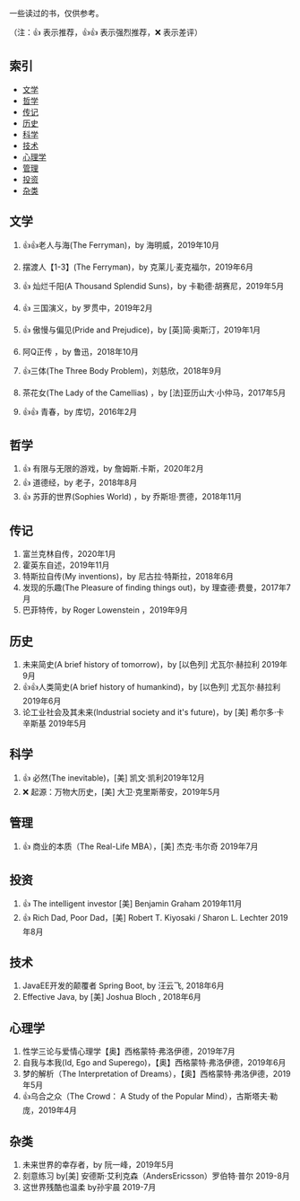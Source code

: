 一些读过的书，仅供参考。

（注：:+1: 表示推荐，:+1::+1: 表示强烈推荐，:x: 表示差评）

## 索引

- [文学](#文学)
- [哲学](#哲学)
- [传记](#传记)
- [历史](#历史)
- [科学](#科学)
- [技术](#技术)
- [心理学](#心理学)
- [管理](#管理)
- [投资](#投资)
- [杂类](#杂类)


## 文学
1. :+1::+1:老人与海(The Ferryman)，by 海明威，2019年10月
1.  摆渡人【1-3】(The Ferryman)，by 克莱儿·麦克福尔，2019年6月
1. :+1: 灿烂千阳(A Thousand Splendid Suns)，by 卡勒德·胡赛尼，2019年5月
1. :+1: 三国演义，by 罗贯中，2019年2月
1. :+1: 傲慢与偏见(Pride and Prejudice)，by [英]简·奥斯汀，2019年1月

1.  阿Q正传 ，by 鲁迅，2018年10月
1.  :+1:三体(The Three Body Problem)，刘慈欣，2018年9月

1.  茶花女(The Lady of the Camellias) ，by [法]亚历山大·小仲马，2017年5月
1. :+1::+1: 青春，by 库切，2016年2月

## 哲学
 1. :+1: 有限与无限的游戏，by 詹姆斯.卡斯，2020年2月
 1. :+1: 道德经，by 老子，2018年8月
 1. :+1: 苏菲的世界(Sophies World) ，by 乔斯坦·贾德，2018年11月
 
## 传记

1. 富兰克林自传，2020年1月
1. 霍英东自述，2019年11月
1. 特斯拉自传(My inventions)，by  尼古拉·特斯拉，2018年6月
1. 发现的乐趣(The Pleasure of finding things out)，by  理查德·费曼，2017年7月
1. 巴菲特传，by  Roger Lowenstein  ，2019年9月

## 历史
1. 未来简史(A brief history of tomorrow)，by [以色列] 尤瓦尔·赫拉利  2019年9月
1. :+1::+1:人类简史(A brief history of humankind)，by [以色列] 尤瓦尔·赫拉利  2019年6月
1. 论工业社会及其未来(Industrial society and it's future)，by [美] 希尔多·卡辛斯基  2019年5月


## 科学
1. :+1: 必然(The inevitable)，[美] 凯文·凯利2019年12月
1. :x: 起源：万物大历史，[美] 大卫·克里斯蒂安，2019年5月

## 管理
1. :+1: 商业的本质（The Real-Life MBA），[美] 杰克·韦尔奇 2019年7月

## 投资
1. :+1: The intelligent investor [美] Benjamin Graham 2019年11月
1. :+1: Rich Dad, Poor Dad，[美] Robert T. Kiyosaki / Sharon L. Lechter 2019年8月


## 技术

1. JavaEE开发的颠覆者 Spring Boot, by 汪云飞, 2018年6月
1. Effective Java, by [美] Joshua Bloch , 2018年6月

## 心理学

1.  性学三论与爱情心理学【奥】西格蒙特·弗洛伊德，2019年7月
1.  自我与本我(Id, Ego and Superego)，【奥】西格蒙特·弗洛伊德，2019年6月
1.  梦的解析（The Interpretation of Dreams），【奥】西格蒙特·弗洛伊德，2019年5月
1.  :+1:乌合之众（The Crowd： A Study of the Popular Mind），古斯塔夫·勒庞，2019年4月

## 杂类

1. 未来世界的幸存者，by 阮一峰，2019年5月
1. 刻意练习  by[美] 安德斯·艾利克森（AndersEricsson）罗伯特·普尔 2019-8月
1. 这世界残酷也温柔  by孙宇晨 2019-7月



